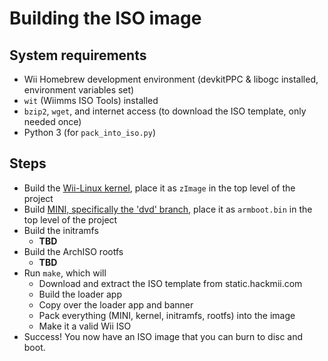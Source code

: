 # Building the ISO image

## System requirements
- Wii Homebrew development environment (devkitPPC & libogc installed, environment variables set)
- `wit` (Wiimms ISO Tools) installed
- `bzip2`, `wget`, and internet access (to download the ISO template, only needed once)
- Python 3 (for `pack_into_iso.py`)

## Steps
- Build the [Wii-Linux kernel](https://github.com/Wii-Linux/wii-linux-ngx), place it as `zImage` in the top level of the project
- Build [MINI, specifically the 'dvd' branch](https://github.com/Wii-Linux/mini/tree/dvd), place it as `armboot.bin` in the top level of the project
- Build the initramfs
  - **TBD**
- Build the ArchISO rootfs
  - **TBD**
- Run `make`, which will
  - Download and extract the ISO template from static.hackmii.com
  - Build the loader app
  - Copy over the loader app and banner
  - Pack everything (MINI, kernel, initramfs, rootfs) into the image
  - Make it a valid Wii ISO
- Success!  You now have an ISO image that you can burn to disc and boot.
